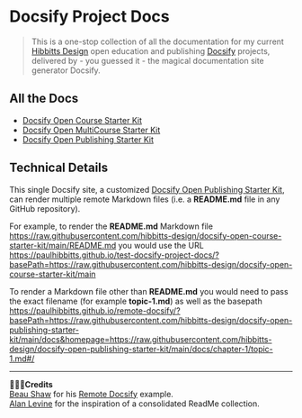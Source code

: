 # Docsify Project Docs

> This is a one-stop collection of all the documentation for my current [Hibbitts Design](https://hibbittsdesign.org/) open education and publishing [Docsify](https://docsify.js.org/#/) projects, delivered by - you guessed it - the magical documentation site generator Docsify.

## All the Docs

* [Docsify Open Course Starter Kit](https://hibbitts-design.github.io/docsify-project-docs/?basePath=https://raw.githubusercontent.com/hibbitts-design/docsify-open-course-starter-kit/main)
* [Docsify Open MultiCourse Starter Kit](https://hibbitts-design.github.io/docsify-project-docs/?basePath=https://raw.githubusercontent.com/hibbitts-design/docsify-open-multicourse-starter-kit/main)
* [Docsify Open Publishing Starter Kit](https://hibbitts-design.github.io/docsify-project-docs/?basePath=https://raw.githubusercontent.com/hibbitts-design/docsify-open-publishing-starter-kit/main)

## Technical Details

This single Docsify site, a customized [Docsify Open Publishing Starter Kit](https://github.com/hibbitts-design/docsify-open-publishing-starter-kit), can render multiple remote Markdown files (i.e. a **README.md** file in any GitHub repository).  

For example, to render the **README.md** Markdown file https://raw.githubusercontent.com/hibbitts-design/docsify-open-course-starter-kit/main/README.md you would use the URL https://paulhibbitts.github.io/test-docsify-project-docs/?basePath=https://raw.githubusercontent.com/hibbitts-design/docsify-open-course-starter-kit/main

To render a Markdown file other than **README.md** you would need to pass the exact filename (for example **topic-1.md**) as well as the basepath https://paulhibbitts.github.io/remote-docsify/?basePath=https://raw.githubusercontent.com/hibbitts-design/docsify-open-publishing-starter-kit/main/docs&homepage=https://raw.githubusercontent.com/hibbitts-design/docsify-open-publishing-starter-kit/main/docs/chapter-1/topic-1.md#/

---

**🙇🏻‍♂️Credits**  
[Beau Shaw](https://github.com/DaddyWarbucks) for his [Remote Docsify](https://github.com/DaddyWarbucks/remote-docsify) example.  
[Alan Levine](https://github.com/cogdog) for the inspiration of a consolidated ReadMe collection.
